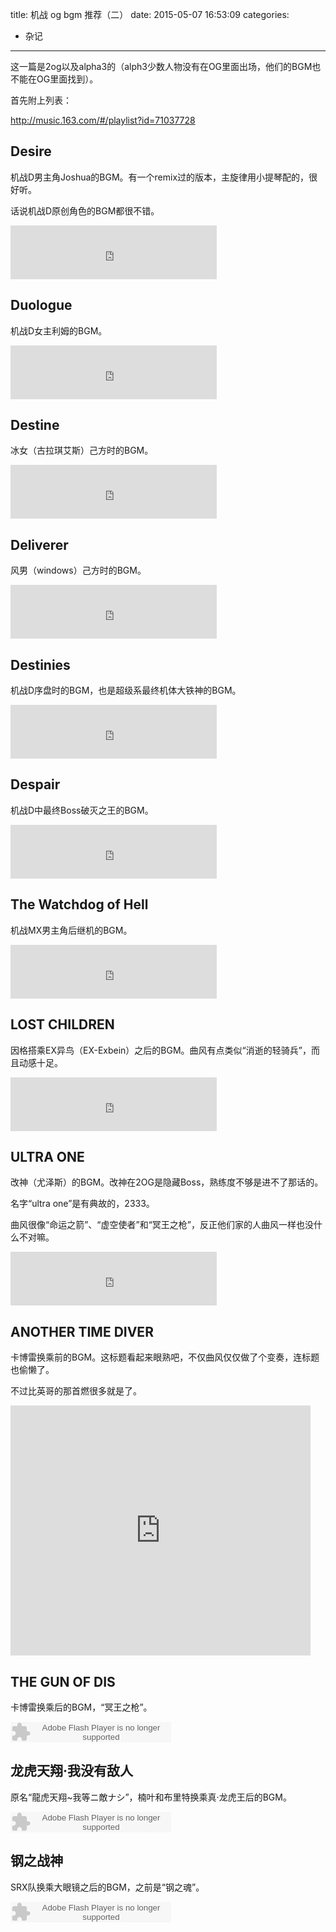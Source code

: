 title: 机战 og bgm 推荐（二）
date: 2015-05-07 16:53:09
categories:
  - 杂记
---

这一篇是2og以及alpha3的（alph3少数人物没有在OG里面出场，他们的BGM也不能在OG里面找到）。

首先附上列表：

http://music.163.com/#/playlist?id=71037728

## Desire ##

机战D男主角Joshua的BGM。有一个remix过的版本，主旋律用小提琴配的，很好听。

话说机战D原创角色的BGM都很不错。

<iframe frameborder="no" border="0" marginwidth="0" marginheight="0" width=330 height=86 src="http://music.163.com/outchain/player?type=2&id=28554027&auto=0&height=66"></iframe>

## Duologue ##

机战D女主利姆的BGM。

<iframe frameborder="no" border="0" marginwidth="0" marginheight="0" width=330 height=86 src="http://music.163.com/outchain/player?type=2&id=28554029&auto=0&height=66"></iframe>

## Destine ##

冰女（古拉琪艾斯）己方时的BGM。

<iframe frameborder="no" border="0" marginwidth="0" marginheight="0" width=330 height=86 src="http://music.163.com/outchain/player?type=2&id=28554031&auto=0&height=66"></iframe>

## Deliverer ##

风男（windows）己方时的BGM。

<iframe frameborder="no" border="0" marginwidth="0" marginheight="0" width=330 height=86 src="http://music.163.com/outchain/player?type=2&id=28554032&auto=0&height=66"></iframe>

## Destinies ##

机战D序盘时的BGM，也是超级系最终机体大铁神的BGM。

<iframe frameborder="no" border="0" marginwidth="0" marginheight="0" width=330 height=86 src="http://music.163.com/outchain/player?type=2&id=28554035&auto=0&height=66"></iframe>

## Despair ##

机战D中最终Boss破灭之王的BGM。

<iframe frameborder="no" border="0" marginwidth="0" marginheight="0" width=330 height=86 src="http://music.163.com/outchain/player?type=2&id=28554034&auto=0&height=66"></iframe>

## The Watchdog of Hell ##

机战MX男主角后继机的BGM。

<iframe frameborder="no" border="0" marginwidth="0" marginheight="0" width=330 height=86 src="http://music.163.com/outchain/player?type=2&id=28554041&auto=0&height=66"></iframe>

## LOST CHILDREN ##

因格搭乘EX异鸟（EX-Exbein）之后的BGM。曲风有点类似“消逝的轻骑兵”，而且动感十足。

<iframe frameborder="no" border="0" marginwidth="0" marginheight="0" width=330 height=86 src="http://music.163.com/outchain/player?type=2&id=28554067&auto=0&height=66"></iframe>

## ULTRA ONE ##

改神（尤泽斯）的BGM。改神在2OG是隐藏Boss，熟练度不够是进不了那话的。

名字“ultra one”是有典故的，2333。

曲风很像“命运之箭”、“虚空使者”和“冥王之枪”，反正他们家的人曲风一样也没什么不对嘛。

<iframe frameborder="no" border="0" marginwidth="0" marginheight="0" width=330 height=86 src="http://music.163.com/outchain/player?type=2&id=28554072&auto=0&height=66"></iframe>

## ANOTHER TIME DIVER ##

卡博雷换乘前的BGM。这标题看起来眼熟吧，不仅曲风仅仅做了个变奏，连标题也偷懒了。

不过比英哥的那首燃很多就是了。

<iframe src="http://www.tudou.com/programs/view/html5embed.action?type=1&code=RRhoKUrNfRQ&lcode=_wUa1BHpZ28&resourceId=0_06_05_99" allowtransparency="true" allowfullscreen="true" allowfullscreenInteractive="true" scrolling="no" border="0" frameborder="0" style="width:480px;height:400px;"></iframe>

## THE GUN OF DIS ##

卡博雷换乘后的BGM，“冥王之枪”。

<embed src="http://www.xiami.com/widget/0_1769928576/singlePlayer.swf" type="application/x-shockwave-flash" width="257" height="33" wmode="transparent"></embed>

## 龙虎天翔·我没有敌人 ##

原名“龍虎天翔~我等ニ敵ナシ”，楠叶和布里特换乘真·龙虎王后的BGM。

<embed src="http://www.xiami.com/widget/0_1769928574/singlePlayer.swf" type="application/x-shockwave-flash" width="257" height="33" wmode="transparent"></embed>

## 钢之战神 ##

SRX队换乘大眼镜之后的BGM，之前是“钢之魂”。

<embed src="http://www.xiami.com/widget/0_1769928569/singlePlayer.swf" type="application/x-shockwave-flash" width="257" height="33" wmode="transparent"></embed>